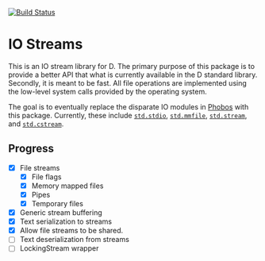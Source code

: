 [![Build Status](https://travis-ci.org/jasonwhite/io.svg?branch=master)](https://travis-ci.org/jasonwhite/io)

# IO Streams

This is an IO stream library for D. The primary purpose of this package is to
provide a better API that what is currently available in the D standard library.
Secondly, it is meant to be fast. All file operations are implemented using the
low-level system calls provided by the operating system.

The goal is to eventually replace the disparate IO modules in [Phobos][] with
this package. Currently, these include [`std.stdio`][std.stdio],
[`std.mmfile`][std.mmfile], [`std.stream`][std.stream], and
[`std.cstream`][std.cstream].

[Phobos]: http://dlang.org/phobos/
[std.stdio]: http://dlang.org/phobos/std_stdio.html
[std.mmfile]: http://dlang.org/phobos/std_mmfile.html
[std.stream]: http://dlang.org/phobos/std_stream.html
[std.cstream]: http://dlang.org/phobos/std_cstream.html

## Progress

 - [x] File streams
   - [x] File flags
   - [x] Memory mapped files
   - [x] Pipes
   - [x] Temporary files
 - [x] Generic stream buffering
 - [x] Text serialization to streams
 - [x] Allow file streams to be shared.
 - [ ] Text deserialization from streams
 - [ ] LockingStream wrapper
